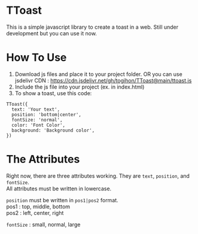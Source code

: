 # TToast
This is a simple javascript library to create a toast in a web. Still under development but you can use it now.

# How To Use
1. Download js files and place it to your project folder. OR you can use jsdelivr CDN : https://cdn.jsdelivr.net/gh/togihon/TToast@main/ttoast.js
2. Include the js file into your project (ex. in index.html)
3. To show a toast, use this code:

```
TToast({
  text: 'Your text',
  position: 'bottom|center',
  fontSize: 'normal',
  color: 'Font Color',
  background: 'Background color',
})
```
# The Attributes
Right now, there are three attributes working. They are `text`, `position`, and `fontSize`.  
All attributes must be written in lowercase.  
  
`position` must be written in `pos1|pos2` format.  
pos1 : top, middle, bottom  
pos2 : left, center, right

`fontSize` : small, normal, large

